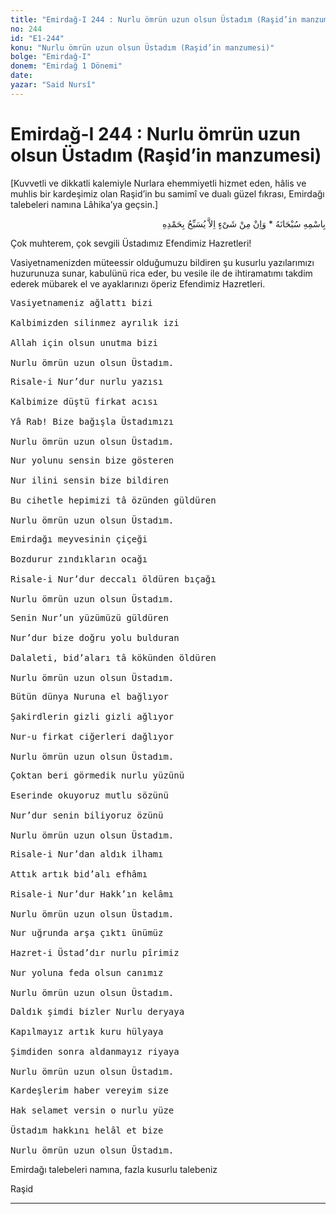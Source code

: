```yaml
---
title: "Emirdağ-I 244 : Nurlu ömrün uzun olsun Üstadım (Raşid’in manzumesi)"
no: 244
id: "E1-244"
konu: "Nurlu ömrün uzun olsun Üstadım (Raşid’in manzumesi)"
bolge: "Emirdağ-I"
donem: "Emirdağ 1 Dönemi"
date: 
yazar: "Said Nursî"
---
```


# Emirdağ-I 244 : Nurlu ömrün uzun olsun Üstadım (Raşid’in manzumesi)

<p class="takdim">[Kuvvetli ve dikkatli kalemiyle Nurlara ehemmiyetli hizmet eden, hâlis ve muhlis bir kardeşimiz olan Raşid’in bu samimî ve dualı güzel fıkrası, Emirdağı talebeleri namına Lâhika’ya geçsin.]</p>

<p class="arabic" dir="rtl" title="Meal: “Subhân Allah’ın adıyla” * “Hiçbir şey yoktur ki O'nu hamd ile tesbih etmesin” [İsrâ 17:44]">بِاسْمِهِ سُبْحَانَهُ * وَاِنْ مِنْ شَىْءٍ اِلاَّ يُسَبِّحُ بِحَمْدِهِ</p>

Çok muhterem, çok sevgili Üstadımız Efendimiz Hazretleri!

Vasiyetnamenizden müteessir olduğumuzu bildiren şu kusurlu yazılarımızı huzurunuza sunar, kabulünü rica eder, bu vesile ile de ihtiramatımı takdim ederek mübarek el ve ayaklarınızı öperiz Efendimiz Hazretleri.

<pre>
Vasiyetnameniz ağlattı bizi
 
Kalbimizden silinmez ayrılık izi
 
Allah için olsun unutma bizi
 
Nurlu ömrün uzun olsun Üstadım.
</pre>

<pre>
Risale-i Nur’dur nurlu yazısı
 
Kalbimize düştü firkat acısı
 
Yâ Rab! Bize bağışla Üstadımızı
 
Nurlu ömrün uzun olsun Üstadım.
</pre>

<pre>
Nur yolunu sensin bize gösteren
 
Nur ilini sensin bize bildiren
 
Bu cihetle hepimizi tâ özünden güldüren
 
Nurlu ömrün uzun olsun Üstadım.
</pre>

<pre>
Emirdağı meyvesinin çiçeği
 
Bozdurur zındıkların ocağı
 
Risale-i Nur’dur deccalı öldüren bıçağı
 
Nurlu ömrün uzun olsun Üstadım.
</pre>

<pre>
Senin Nur’un yüzümüzü güldüren
 
Nur’dur bize doğru yolu bulduran
 
Dalaleti, bid’aları tâ kökünden öldüren
 
Nurlu ömrün uzun olsun Üstadım.
</pre>

<pre>
Bütün dünya Nuruna el bağlıyor
 
Şakirdlerin gizli gizli ağlıyor
 
Nur-u firkat ciğerleri dağlıyor
 
Nurlu ömrün uzun olsun Üstadım.
</pre>

<pre>
Çoktan beri görmedik nurlu yüzünü
 
Eserinde okuyoruz mutlu sözünü
 
Nur’dur senin biliyoruz özünü
 
Nurlu ömrün uzun olsun Üstadım.
</pre>

<pre>
Risale-i Nur’dan aldık ilhamı
 
Attık artık bid’alı efhâmı
 
Risale-i Nur’dur Hakk’ın kelâmı
 
Nurlu ömrün uzun olsun Üstadım.
</pre>

<pre>
Nur uğrunda arşa çıktı ünümüz
 
Hazret-i Üstad’dır nurlu pîrimiz
 
Nur yoluna feda olsun canımız
 
Nurlu ömrün uzun olsun Üstadım.
</pre>

<pre>
Daldık şimdi bizler Nurlu deryaya
 
Kapılmayız artık kuru hülyaya
 
Şimdiden sonra aldanmayız riyaya
 
Nurlu ömrün uzun olsun Üstadım.
</pre>

<pre>
Kardeşlerim haber vereyim size
 
Hak selamet versin o nurlu yüze
 
Üstadım hakkını helâl et bize
 
Nurlu ömrün uzun olsun Üstadım.
</pre>

Emirdağı talebeleri namına, fazla kusurlu talebeniz

Raşid

***
